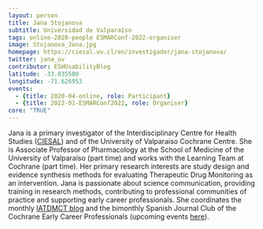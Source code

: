 ```yaml
---
layout: person
title: Jana Stojanova
subtitle: Universidad de Valparaíso
tags: online-2020-people ESMARConf-2022-organiser
image: Stojanova_Jana.jpg
homepage: https://ciesal.uv.cl/en/investigador/jana-stojanova/
twitter: jana_uv
contributor: ESHUsabilityBlog
latitude: -33.035580
longitude: -71.626953
events:
  - {title: 2020-04-online, role: Participant}
  - {title: 2022-01-ESMARConf2022, role: Organiser}
core: "TRUE"
---
```

Jana is a primary investigator of the Interdisciplinary Centre for Health Studies (<a href="https://ciesal.uv.cl/en/" target="_blank">CIESAL</a>) and of the University of Valparaiso Cochrane Centre. She is Associate Professor of Pharmacology at the School of Medicine of the University of Valparaíso (part time) and works with the Learning Team at Cochrane (part time). Her primary research interests are study design and evidence synthesis methods for evaluating Therapeutic Drug Monitoring as an intervention.  Jana is passionate about science communication, providing training in research methods, contributing to professional communities of practice and supporting early career professionals. She coordinates the monthly <a href="https://iatdmct.org/blog.html" target="_blank">IATDMCT blog</a> and the bimonthly Spanish Journal Club of the Cochrane Early Career Professionals (upcoming events <a href="https://www.cochrane.org/news/cochranes-early-career-professionals-group-upcoming-activities" target="_blank">here</a>).